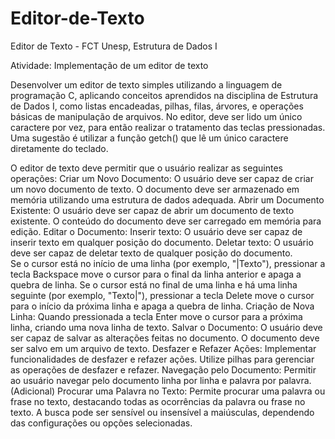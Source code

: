 # Editor-de-Texto
Editor de Texto - FCT Unesp, Estrutura de Dados I

Atividade: Implementação de um editor de texto

Desenvolver um editor de texto simples utilizando a linguagem de programação C, aplicando conceitos aprendidos na disciplina de Estrutura de Dados I, como listas encadeadas, pilhas, filas, árvores, e operações básicas de manipulação de arquivos. No editor, deve ser lido um único caractere por vez, para então realizar o tratamento das teclas pressionadas. Uma sugestão é utilizar a função getch() que lê um único caractere diretamente do teclado.

O editor de texto deve permitir que o usuário realizar as seguintes operações:
Criar um Novo Documento: O usuário deve ser capaz de criar um novo documento de texto. O documento deve ser armazenado em memória utilizando uma estrutura de dados adequada.
Abrir um Documento Existente: O usuário deve ser capaz de abrir um documento de texto existente. O conteúdo do documento deve ser carregado em memória para edição.
Editar o Documento: 
Inserir texto: O usuário deve ser capaz de inserir texto em qualquer posição do documento. 
Deletar texto: O usuário deve ser capaz de deletar texto de qualquer posição do documento.  
Se o cursor está no início de uma linha (por exemplo, "|Texto"), pressionar a tecla Backspace move o cursor para o final da linha anterior e apaga a quebra de linha.
Se o cursor está no final de uma linha e há uma linha seguinte (por exemplo, "Texto|"), pressionar a tecla Delete move o cursor para o início da próxima linha e apaga a quebra de linha.
Criação de Nova Linha:
Quando pressionada a tecla Enter move o cursor para a próxima linha, criando uma nova linha de texto.
Salvar o Documento: O usuário deve ser capaz de salvar as alterações feitas no documento. O documento deve ser salvo em um arquivo de texto.
Desfazer e Refazer Ações: Implementar funcionalidades de desfazer e refazer ações. Utilize pilhas para gerenciar as operações de desfazer e refazer.
Navegação pelo Documento: Permitir ao usuário navegar pelo documento linha por linha e palavra por palavra.
(Adicional) Procurar uma Palavra no Texto:  Permite procurar uma palavra ou frase no texto, destacando todas as ocorrências da palavra ou frase no texto. A busca pode ser sensível ou insensível a maiúsculas, dependendo das configurações ou opções selecionadas.

